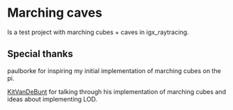 # Marching caves

Is a test project with marching cubes + caves in igx_raytracing.

## Special thanks

paulborke for inspiring my initial implementation of marching cubes on the pi.

[KitVanDeBunt](https://github.com/KitVanDeBunt) for talking through his implementation of marching cubes and ideas about implementing LOD.